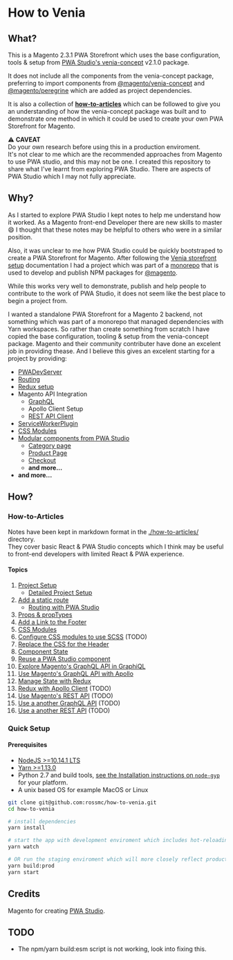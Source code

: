 # How to Venia
## What?
This is a Magento 2.3.1 PWA Storefront which uses the base configuration, tools & setup from [PWA Studio's venia-concept] v2.1.0 package.  

It does not include all the components from the venia-concept package, preferring to import components from [@magento/venia-concept] and [@magento/peregrine] which are added as project dependencies.

It is also a collection of **[how-to-articles]** which can be followed to give you an understanding of how the venia-concept package was built and to demonstrate one method in which it could be used to create your own PWA Storefront for Magento.

⚠️ **CAVEAT**     
Do your own research before using this in a production enviroment.  
It's not clear to me which are the recommended approaches from Magento to use PWA studio, and this may not be one. 
I created this repository to share what I've learnt from exploring PWA Studio. 
There are aspects of PWA Studio which I may not fully appreciate.

## Why?
As I started to explore PWA Studio I kept notes to help me understand how it worked. 
As a Magento front-end Developer there are new skills to master :smile:
I thought that these notes may be helpful to others who were in a similar position.

Also, it was unclear to me how PWA Studio could be quickly bootstraped to create a PWA Storefront for Magento.
After following the [Venia storefront setup] documentation I had a project which was part of a [monorepo] that is used to develop and publish NPM packages for [@magento].  

While this works very well to demonstrate, publish and help people to contribute to the work of PWA Studio, it does not seem like the best place to begin a project from.

I wanted a standalone PWA Storefront for a Magento 2 backend, not something which was part of a monorepo that managed dependencies with Yarn workspaces.
So rather than create something from scratch I have copied the base configuration, tooling & setup from the venia-concept package.
Magento and their community contributer have done an excelent job in providing thease. 
And I believe this gives an excelent starting for a project by providing:
- [PWADevServer](https://magento-research.github.io/pwa-studio/pwa-buildpack/reference/pwa-dev-server/)
- [Routing](https://magento-research.github.io/pwa-studio/peregrine/routing/)
- [Redux setup](https://magento-research.github.io/pwa-studio/technologies/tools-libraries/)
- Magento API Integration
    - [GraphQL](https://magento-research.github.io/pwa-studio/technologies/basic-concepts/graphql/)
    - Apollo Client Setup
    - [REST API Client](https://magento-research.github.io/pwa-studio/peregrine/reference/rest-api-client/)
- [ServiceWorkerPlugin](https://magento-research.github.io/pwa-studio/pwa-buildpack/reference/serviceworker-plugin/)
- [CSS Modules](https://magento-research.github.io/pwa-studio/technologies/basic-concepts/css-modules/)
- [Modular components from PWA Studio](https://magento-research.github.io/pwa-studio/venia-pwa-concept/features/modular-components/)
    - [Category page](https://magento-research.github.io/pwa-studio/venia-pwa-concept/design/category-page/)
    - [Product Page](https://magento-research.github.io/pwa-studio/venia-pwa-concept/design/product-page/)
    - [Checkout](https://magento-research.github.io/pwa-studio/venia-pwa-concept/features/checkout/)
    - **and more...**
- **and more...**

## How?

### How-to-Articles
Notes have been kept in markdown format in the [./how-to-articles/] directory.  
They cover basic React & PWA Studio concepts which I think may be useful to front-end developers with limited React & PWA experience.

#### Topics
1. [Project Setup](./how-to-articles/project-setup/index.md)
    - [Detailed Project Setup](./how-to-articles/project-setup/detailed-project-setup.md)
1. [Add a static route](./how-to-articles/add-a-static-route/index.md)
    - [Routing with PWA Studio](./how-to-articles/add-a-static-route/routing-with-pwa-studio.md)
1. [Props & propTypes](./how-to-articles/props-proptypes/index.md)
1. [Add a Link to the Footer](./how-to-articles/add-link-to-footer/index.md)
1. [CSS Modules](./how-to-articles/css-modules/index.md)
1. [Configure CSS modules to use SCSS](./how-to-articles/css-modules-for-scss/index.md) (TODO)
1. [Replace the CSS for the Header](./how-to-articles/replace-header-css/index.md)
1. [Component State](./how-to-articles/component-state/index.md)
1. [Reuse a PWA Studio component](./how-to-articles/reuse-a-venia-component/index.md)
1. [Explore Magento's GraphQL API in GraphiQL](./how-to-articles/explore-graphql-with-graphiql/index.md)
1. [Use Magento's GraphQL API with Apollo](./how-to-articles/use-magentos-graphql-api/index.md)
1. [Manage State with Redux](./how-to-articles/manage-state-with-redux/index.md)
1. [Redux with Apollo Client](./how-to-articles/redux-with-apollo-client/index.md) (TODO)
1. [Use Magento's REST API](./how-to-articles/use-magentos-rest-api/index.md) (TODO)
1. [Use a another GraphQL API](./how-to-articles/use-another-graphql-api/index.md) (TODO)
1. [Use a another REST API](./how-to-articles/use-another-rest-api/index.md) (TODO)

### Quick Setup
#### Prerequisites
* [NodeJS >=10.14.1 LTS](https://nodejs.org/en/)
* [Yarn >=1.13.0](https://yarnpkg.com)
* Python 2.7 and build tools, [see the Installation instructions on `node-gyp`](https://github.com/nodejs/node-gyp#installation) for your platform.
* A unix based OS for example MacOS or Linux

```bash
git clone git@github.com:rossmc/how-to-venia.git
cd how-to-venia

# install dependencies
yarn install

# start the app with development enviroment which includes hot-reloading
yarn watch

# OR run the staging enviroment which will more closely reflect production
yarn build:prod
yarn start
```

## Credits
Magento for creating [PWA Studio].

## TODO
- The npm/yarn build:esm script is not working, look into fixing this.

[PWA Studio's venia-concept]: https://magento-research.github.io/pwa-studio/venia-pwa-concept/
[@magento/venia-concept]: https://www.npmjs.com/package/@magento/venia-concept
[@magento/peregrine]: https://www.npmjs.com/package/@magento/peregrine
[how-to-articles]: #How-to-Articles
[Venia storefront setup]: https://magento-research.github.io/pwa-studio/venia-pwa-concept/setup/
[monorepo]: https://github.com/magento-research/pwa-studio#about-this-repository
[@magento]: https://www.npmjs.com/org/magento
[fallback-studio]: https://github.com/Jordaneisenburger/fallback-studio
[./how-to-articles/]: ./how-to-articles/
[PWA Studio]: https://github.com/magento-research/pwa-studio
